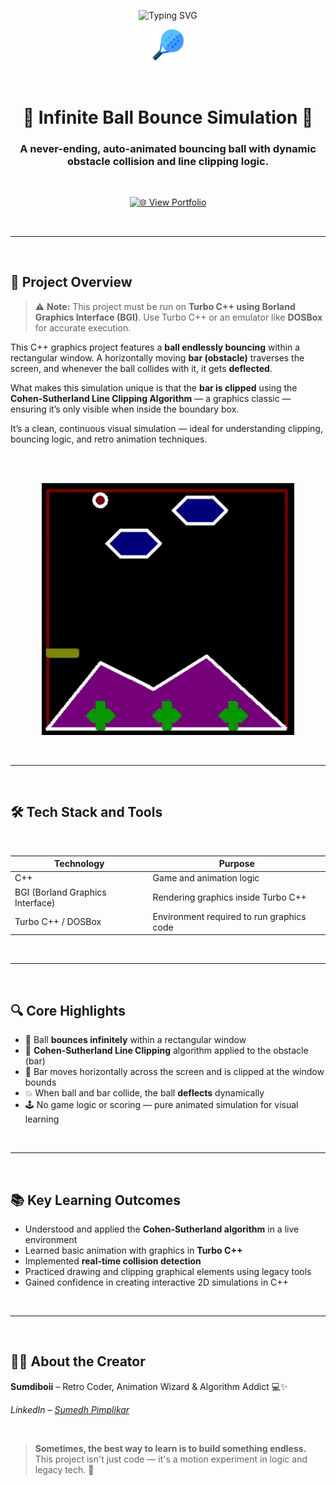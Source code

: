 <!-- TITLE with Animated Typing Effect -->
<p align="center">
  <img src="https://readme-typing-svg.demolab.com?font=Fira+Code&pause=1000&color=BB44FF&center=true&vCenter=true&width=1000&lines=Ball+Bounce+Simulation+in+C%2B%2B;Turbo+C%2B%2B+Graphics+%2B+Clipping+Algorithm" alt="Typing SVG" />
</p>

<p align="center">
  <img src="readme-images/paddle-ball.png" width="10%" alt="Ball Logo" />
</p>

<br>

<h1 align="center">🏓 Infinite Ball Bounce Simulation 🏓</h1>
<h3 align="center">A never-ending, auto-animated bouncing ball with dynamic obstacle collision and line clipping logic.</h3>

<br>

<p align="center">
  <a href="https://portfolio-website-c16e.vercel.app/">
    <img src="https://img.shields.io/badge/View%20Portfolio-Live%20Site-blueviolet?style=for-the-badge&logo=vercel" alt="🌐 View Portfolio" />
  </a>
</p>

<br>

---

<br>

## 🚀 Project Overview

> ⚠️ **Note:** This project must be run on **Turbo C++ using Borland Graphics Interface (BGI)**. Use Turbo C++ or an emulator like **DOSBox** for accurate execution.

This C++ graphics project features a **ball endlessly bouncing** within a rectangular window. A horizontally moving **bar (obstacle)** traverses the screen, and whenever the ball collides with it, it gets **deflected**.

What makes this simulation unique is that the **bar is clipped** using the **Cohen-Sutherland Line Clipping Algorithm** — a graphics classic — ensuring it’s only visible when inside the boundary box.

It’s a clean, continuous visual simulation — ideal for understanding clipping, bouncing logic, and retro animation techniques.

<br>
<br>

<p align="center">
  
  <img src="readme-images/Media11-ezgif.com-crop.gif" alt="Gameplay Demo" width="80%">
  
</p>

<br>

---

<br>

## 🛠️ Tech Stack and Tools

<br>

<div align="center">

<table>
  <thead>
    <tr>
      <th>Technology</th>
      <th>Purpose</th>
    </tr>
  </thead>
  <tbody>
    <tr>
      <td>C++</td>
      <td>Game and animation logic</td>
    </tr>
    <tr>
      <td>BGI (Borland Graphics Interface)</td>
      <td>Rendering graphics inside Turbo C++</td>
    </tr>
    <tr>
      <td>Turbo C++ / DOSBox</td>
      <td>Environment required to run graphics code</td>
    </tr>
  </tbody>
</table>

</div>

<br>

---

<br>

## 🔍 Core Highlights

- 🔁 Ball **bounces infinitely** within a rectangular window  
- 📏 **Cohen-Sutherland Line Clipping** algorithm applied to the obstacle (bar)  
- 🧱 Bar moves horizontally across the screen and is clipped at the window bounds  
- 💥 When ball and bar collide, the ball **deflects** dynamically  
- 🕹️ No game logic or scoring — pure animated simulation for visual learning  

<br>

---

<br>

## 📚 Key Learning Outcomes

- Understood and applied the **Cohen-Sutherland algorithm** in a live environment  
- Learned basic animation with graphics in **Turbo C++**  
- Implemented **real-time collision detection**  
- Practiced drawing and clipping graphical elements using legacy tools  
- Gained confidence in creating interactive 2D simulations in C++  

<br>

---

<br>

## 👨‍💻 About the Creator

**Sumdiboii** – Retro Coder, Animation Wizard & Algorithm Addict 💻✨  

*LinkedIn – [Sumedh Pimplikar](https://www.linkedin.com/in/sumedh-pimplikar)*

<br>

> **Sometimes, the best way to learn is to build something endless.** This project isn't just code — it's a motion experiment in logic and legacy tech. 🚀

